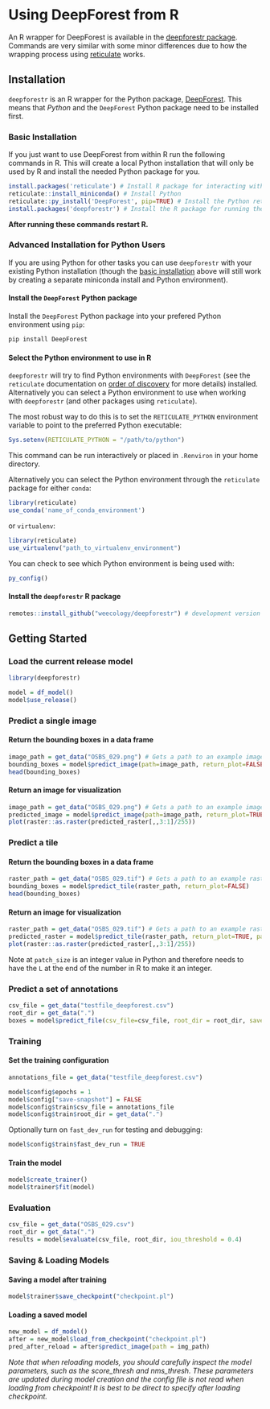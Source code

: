 # Using DeepForest from R

An R wrapper for DeepForest is available in the [deepforestr package](https://github.com/weecology/deepforestr).
Commands are very similar with some minor differences due to how the wrapping process using [reticulate](https://rstudio.github.io/reticulate/) works.

## Installation

`deepforestr` is an R wrapper for the Python package, [DeepForest](https://deepforest.readthedocs.io/en/latest/).
This means that *Python* and the `DeepForest` Python package need to be installed first.

### Basic Installation

If you just want to use DeepForest from within R run the following commands in R.
This will create a local Python installation that will only be used by R and install the needed Python package for you.

```R
install.packages('reticulate') # Install R package for interacting with Python
reticulate::install_miniconda() # Install Python
reticulate::py_install('DeepForest', pip=TRUE) # Install the Python retriever package
install.packages('deepforestr') # Install the R package for running the retriever
```

**After running these commands restart R.**

### Advanced Installation for Python Users

If you are using Python for other tasks you can use `deepforestr` with your existing Python installation
(though the [basic installation](#basic-installation) above will still work by creating a separate miniconda install and Python environment).

#### Install the `DeepForest` Python package

Install the `DeepForest` Python package into your prefered Python environment
using `pip`:

```bash
pip install DeepForest
```

#### Select the Python environment to use in R

`deepforestr` will try to find Python environments with `DeepForest`
(see the `reticulate` documentation on [order of discovery](https://rstudio.github.io/reticulate/articles/versions.html#order-of-discovery-1) for more details) installed.
Alternatively you can select a Python environment to use when working with `deepforestr` (and other packages using `reticulate`).

The most robust way to do this is to set the `RETICULATE_PYTHON` environment
variable to point to the preferred Python executable:

```R
Sys.setenv(RETICULATE_PYTHON = "/path/to/python")
```

This command can be run interactively or placed in `.Renviron` in your home directory.

Alternatively you can select the Python environment through the `reticulate` package for either `conda`:

```R
library(reticulate)
use_conda('name_of_conda_environment')
```

or `virtualenv`:

```R
library(reticulate)
use_virtualenv("path_to_virtualenv_environment")
```

You can check to see which Python environment is being used with:

```R
py_config()
```

#### Install the `deepforestr` R package

```R
remotes::install_github("weecology/deepforestr") # development version from GitHub
```

## Getting Started

### Load the current release model

```R
library(deepforestr)

model = df_model()
model$use_release()
```

### Predict a single image

#### Return the bounding boxes in a data frame

```R
image_path = get_data("OSBS_029.png") # Gets a path to an example image
bounding_boxes = model$predict_image(path=image_path, return_plot=FALSE)
head(bounding_boxes)
```

#### Return an image for visualization

```R
image_path = get_data("OSBS_029.png") # Gets a path to an example image
predicted_image = model$predict_image(path=image_path, return_plot=TRUE)
plot(raster::as.raster(predicted_raster[,,3:1]/255))
```

### Predict a tile

#### Return the bounding boxes in a data frame 

```R
raster_path = get_data("OSBS_029.tif") # Gets a path to an example raster tile
bounding_boxes = model$predict_tile(raster_path, return_plot=FALSE)
head(bounding_boxes)
```

#### Return an image for visualization

```R
raster_path = get_data("OSBS_029.tif") # Gets a path to an example raster tile
predicted_raster = model$predict_tile(raster_path, return_plot=TRUE, patch_size=300L, patch_overlap=0.25)
plot(raster::as.raster(predicted_raster[,,3:1]/255))
```

Note at `patch_size` is an integer value in Python and therefore needs to have the `L` at the end of the number in R to make it an integer.

### Predict a set of annotations

```R
csv_file = get_data("testfile_deepforest.csv")
root_dir = get_data(".")
boxes = model$predict_file(csv_file=csv_file, root_dir = root_dir, savedir=".")
```

### Training

#### Set the training configuration

```R
annotations_file = get_data("testfile_deepforest.csv")

model$config$epochs = 1
model$config["save-snapshot"] = FALSE
model$config$train$csv_file = annotations_file
model$config$train$root_dir = get_data(".")
```

Optionally turn on `fast_dev_run` for testing and debugging:

```R
model$config$train$fast_dev_run = TRUE
```

#### Train the model

```R
model$create_trainer()
model$trainer$fit(model)
```

### Evaluation

```R
csv_file = get_data("OSBS_029.csv")
root_dir = get_data(".")
results = model$evaluate(csv_file, root_dir, iou_threshold = 0.4)
```

### Saving & Loading Models

#### Saving a model after training

```R
model$trainer$save_checkpoint("checkpoint.pl")
```

#### Loading a saved model

```R
new_model = df_model()
after = new_model$load_from_checkpoint("checkpoint.pl")
pred_after_reload = after$predict_image(path = img_path)
```

*Note that when reloading models, you should carefully inspect the model parameters, such as the score_thresh and nms_thresh.
These parameters are updated during model creation and the config file is not read when loading from checkpoint!
It is best to be direct to specify after loading checkpoint.*